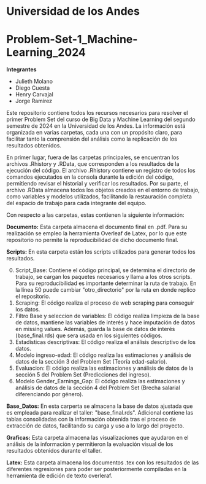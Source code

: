 # Universidad de los Andes
# Problem-Set-1_Machine-Learning_2024

**Integrantes**
* Julieth Molano
* Diego Cuesta
* Henry Carvajal
* Jorge Ramirez

Este repositorio contiene todos los recursos necesarios para resolver el primer Problem Set del curso de Big Data y Machine Learning del segundo semestre de 2024 en la Universidad de los Andes. La información está organizada en varias carpetas, cada una con un propósito claro, para facilitar tanto la comprensión del análisis como la replicación de los resultados obtenidos.

En primer lugar, fuera de las carpetas principales, se encuentran los archivos .Rhistory y .RData, que corresponden a los resultados de la ejecución del código. El archivo .Rhistory contiene un registro de todos los comandos ejecutados en la consola durante la edición del código, permitiendo revisar el historial y verificar los resultados. Por su parte, el archivo .RData almacena todos los objetos creados en el entorno de trabajo, como variables y modelos utilizados, facilitando la restauración completa del espacio de trabajo para cada integrante del equipo.

Con respecto a las carpetas, estas contienen la siguiente información:

**Documento:**  Esta carpeta almacena el documento final en .pdf. Para su realización se empleo la herramienta Overleaf de Latex, por lo que este repositorio no permite la reproducibilidad de dicho documento final.

**Scripts:** En esta carpeta están los scripts utilizados para generar todos los resultados.

0. Script_Base: Contiene el código principal, se determina el directorio de trabajo, se cargan los paquetes necesarios y llama a los otros scripts. Para su reproducibilidad es importante determinar la ruta de trabajo. En la línea 50 puede cambiar "otro_directorio" por la ruta en donde replico el repositorio.
1. Scraping: El código realiza el proceso de web scraping para conseguir los datos.
2. Filtro Base y seleccion de variables: El código realiza  limpieza de la base de datos, mantiene las variables de interés y hace imputación de datos en missing values. Además, guarda la base de datos de interés (base_final.rds) que sera usada en los siguientes códigos.
3. Estadísticas descriptivas: El código  realiza el análisis descriptivo de los datos.
4. Modelo ingreso-edad: El código realiza las estimaciones y análisis de datos de la sección 3 del Problem Set (Teoría edad-salario).
5. Evaluacion: El código realiza las estimaciones y análisis de datos de la sección 5 del Problem Set (Predicciones del ingreso).
6. Modelo Gender_Earnings_Gap: El código realiza las estimaciones y análisis de datos de la sección 4 del Problem Set (Brecha salarial diferenciando por género).


**Base_Datos:** En esta carperta se almacena la base de datos ajustada que es empleada para realizar el taller: "base_final.rds". Adicional contiene las tablas consolidadas con la información obtenida tras el proceso de extracción de datos, facilitando su carga y uso a lo largo del proyecto.

**Graficas:** Esta carpeta almacena las visualizaciones que ayudaron en el análisis de la información y permitieron la evaluación visual de los resultados obtenidos durante el taller. 

**Latex:** Esta carpeta almacena los documentos .tex con los resultados de las diferentes regresiones para poder ser posteriormente compiladas en la herramienta de edición de texto overleraf. 
